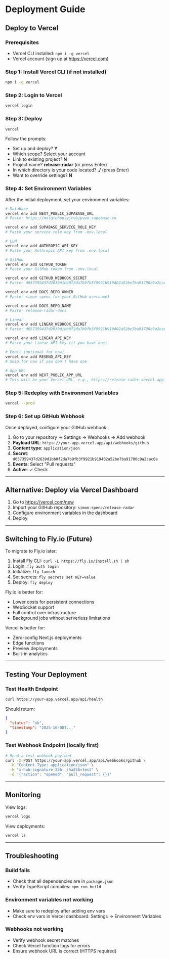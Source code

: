 # Deployment Guide

## Deploy to Vercel

### Prerequisites
- Vercel CLI installed: `npm i -g vercel`
- Vercel account (sign up at https://vercel.com)

### Step 1: Install Vercel CLI (if not installed)
```bash
npm i -g vercel
```

### Step 2: Login to Vercel
```bash
vercel login
```

### Step 3: Deploy
```bash
vercel
```

Follow the prompts:
- Set up and deploy? **Y**
- Which scope? Select your account
- Link to existing project? **N**
- Project name? **release-radar** (or press Enter)
- In which directory is your code located? **./** (press Enter)
- Want to override settings? **N**

### Step 4: Set Environment Variables

After the initial deployment, set your environment variables:

```bash
# Database
vercel env add NEXT_PUBLIC_SUPABASE_URL
# Paste: https://mxiqtehonsyjrvbjpvwo.supabase.co

vercel env add SUPABASE_SERVICE_ROLE_KEY
# Paste your service role key from .env.local

# LLM
vercel env add ANTHROPIC_API_KEY
# Paste your Anthropic API key from .env.local

# GitHub
vercel env add GITHUB_TOKEN
# Paste your GitHub token from .env.local

vercel env add GITHUB_WEBHOOK_SECRET
# Paste: d657359437d2639d1bb0f2da7b9fb3f9921b919402a52be7ba91700c9a2cac0a

vercel env add DOCS_REPO_OWNER
# Paste: simon-spenc (or your GitHub username)

vercel env add DOCS_REPO_NAME
# Paste: release-radar-docs

# Linear
vercel env add LINEAR_WEBHOOK_SECRET
# Paste: d657359437d2639d1bb0f2da7b9fb3f9921b919402a52be7ba91700c9a2cac0a

vercel env add LINEAR_API_KEY
# Paste your Linear API key (if you have one)

# Email (optional for now)
vercel env add RESEND_API_KEY
# Skip for now if you don't have one

# App URL
vercel env add NEXT_PUBLIC_APP_URL
# This will be your Vercel URL, e.g., https://release-radar.vercel.app
```

### Step 5: Redeploy with Environment Variables
```bash
vercel --prod
```

### Step 6: Set up GitHub Webhook

Once deployed, configure your GitHub webhook:

1. Go to your repository → Settings → Webhooks → Add webhook
2. **Payload URL**: `https://your-app.vercel.app/api/webhooks/github`
3. **Content type**: `application/json`
4. **Secret**: `d657359437d2639d1bb0f2da7b9fb3f9921b919402a52be7ba91700c9a2cac0a`
5. **Events**: Select "Pull requests"
6. **Active**: ✓ Check

---

## Alternative: Deploy via Vercel Dashboard

1. Go to https://vercel.com/new
2. Import your GitHub repository: `simon-spenc/release-radar`
3. Configure environment variables in the dashboard
4. Deploy

---

## Switching to Fly.io (Future)

To migrate to Fly.io later:

1. Install Fly CLI: `curl -L https://fly.io/install.sh | sh`
2. Login: `fly auth login`
3. Initialize: `fly launch`
4. Set secrets: `fly secrets set KEY=value`
5. Deploy: `fly deploy`

Fly.io is better for:
- Lower costs for persistent connections
- WebSocket support
- Full control over infrastructure
- Background jobs without serverless limitations

Vercel is better for:
- Zero-config Next.js deployments
- Edge functions
- Preview deployments
- Built-in analytics

---

## Testing Your Deployment

### Test Health Endpoint
```bash
curl https://your-app.vercel.app/api/health
```

Should return:
```json
{
  "status": "ok",
  "timestamp": "2025-10-08T..."
}
```

### Test Webhook Endpoint (locally first)
```bash
# Send a test webhook payload
curl -X POST https://your-app.vercel.app/api/webhooks/github \
  -H "Content-Type: application/json" \
  -H "x-hub-signature-256: sha256=test" \
  -d '{"action": "opened", "pull_request": {}}'
```

---

## Monitoring

View logs:
```bash
vercel logs
```

View deployments:
```bash
vercel ls
```

---

## Troubleshooting

### Build fails
- Check that all dependencies are in `package.json`
- Verify TypeScript compiles: `npm run build`

### Environment variables not working
- Make sure to redeploy after adding env vars
- Check env vars in Vercel dashboard: Settings → Environment Variables

### Webhooks not working
- Verify webhook secret matches
- Check Vercel function logs for errors
- Ensure webhook URL is correct (HTTPS required)
